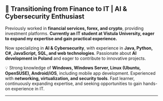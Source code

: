 ## 🚀 Transitioning from Finance to IT | AI & Cybersecurity Enthusiast

Previously worked in **financial services, forex, and crypto**, providing investment platforms. **Currently an IT student at Vistula University, eager to expand my expertise and gain practical experience.**

Now specializing in **AI & Cybersecurity**, with experience in **Java, Python, C#, JavaScript, SQL, and web technologies**. Passionate about **AI development in Poland** and eager to contribute to innovative projects.

💡 Strong knowledge of **Windows, Windows Server, Linux (Ubuntu, OpenSUSE), Android/iOS**, including mobile app development. Experienced with **networking, virtualization, and security tools**. Fast learner, continuously expanding expertise, and seeking opportunities to gain hands-on experience in IT.

---

>> <!-- [![Anurag's GitHub stats](https://github-readme-stats.vercel.app/api?username=sebastian-c87&show_icons=true&theme=dark)](https://github.com/anuraghazra/github-readme-stats) -->
